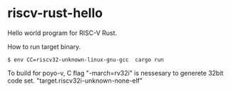 # riscv-rust-hello

Hello world program for RISC-V Rust.

How to run target binary.

```
$ env CC=riscv32-unknown-linux-gnu-gcc  cargo run
```

To build for poyo-v, C flag "-march=rv32i" is nessesary to generete 32bit code set.
"target.riscv32i-unknown-none-elf"

